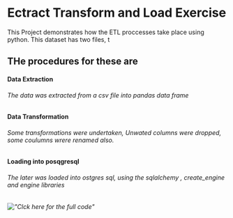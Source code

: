 # Ectract Transform and Load Exercise

This Project demonstrates how the ETL proccesses take place using python.  This dataset has two files, t

## THe procedures for these are
#### Data Extraction 
###### The data was extracted from  a csv file into pandas data frame

#### Data Transformation
###### Some transformations were undertaken, Unwated columns were dropped, some coulumns wrere renamed also.

#### Loading into posqgresql
###### The later was loaded into ostgres sql, using the sqlalchemy , create_engine and engine libraries

###### !["Clck here for the full code"](./ETL_Project_Exercise.ipynb)
